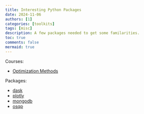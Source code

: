 ```yaml
---
title: Interesting Python Packages
date: 2024-11-06
authors: [1]
categories: [toolkits]
tags: [misc]
description: A few packages needed to get some familarities.
toc: true
comments: false
mermaid: true
---
```


Courses:
- [Optimization Methods](http://faculty.bicmr.pku.edu.cn/~wenzw/opt-2024-fall.html)

Packages:
- [dask](https://docs.dask.org/en/stable/array.html)
- [plotly](https://plotly.com)
- [mongodb](https://pymongo.readthedocs.io/en/stable/examples/index.html)
- [osqp](https://osqp.org/docs/examples/lasso.html)